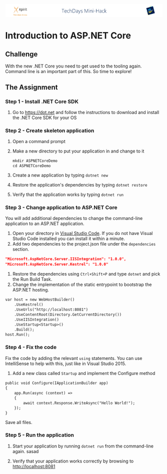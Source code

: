 ![Xpirit TechDays MiniHack Banner](../HackBanner-s.png)
# Introduction to ASP.NET Core #

## Challenge ##
With the new .NET Core you need to get used to the tooling again. Command line is an important part of this. So time to explore!

## The Assignment ##

### Step 1 - Install .NET Core SDK
1. Go to https://dot.net and follow the instructions to download and install the .NET Core SDK for your OS

### Step 2 - Create skeleton application ###
1. Open a command prompt
1. Make a new directory to put your application in and change to it

   ```
   mkdir ASPNETCoreDemo
   cd ASPNETCoreDemo
   ```
1. Create a new application by typing `dotnet new`
1. Restore the application's dependencies by typing `dotnet restore`
1. Verify that the application works by typing `dotnet run`

### Step 3 - Change application to ASP.NET Core ###
You will add additional dependencies to change the command-line
application to an ASP.NET application.

1. Open your directory in [Visual Studio Code](https://code.visualstudio.com). If you do not have Visual Studio Code
installed you can install it within a minute.
1. Add two dependencies to the project.json file under the `dependencies` section.
```json
"Microsoft.AspNetCore.Server.IISIntegration": "1.0.0",
"Microsoft.AspNetCore.Server.Kestrel": "1.0.0"
```
1. Restore the dependencies using `Ctrl+Shift+P` and type `dotnet` and pick the Run Build Task.
1. Change the implementation of the static entrypoint to bootstrap the ASP.NET hosting.
```CSharp
var host = new WebHostBuilder()
    .UseKestrel()
    .UseUrls("http://localhost:8081")
    .UseContentRoot(Directory.GetCurrentDirectory())
    .UseIISIntegration()
    .UseStartup<Startup>()
    .Build();
host.Run();
```
### Step 4 - Fix the code ###
Fix the code by adding the relevant `using` statements. You can use IntelliSense to help with this, just like in Visual Studio 2015. 

1. Add a new class called `Startup` and implement the Configure method
```CSharp
public void Configure(IApplicationBuilder app)
{
    app.Run(async (context) =>
    {
        await context.Response.WriteAsync("Hello World!");
    });
}
```
Save all files.

### Step 5 - Run the application ###
1. Start your application by running `dotnet run` from the command-line again.
sasad

1. Verify that your application works correctly by browsing to [http://localhost:8081](http://localhost:8081)